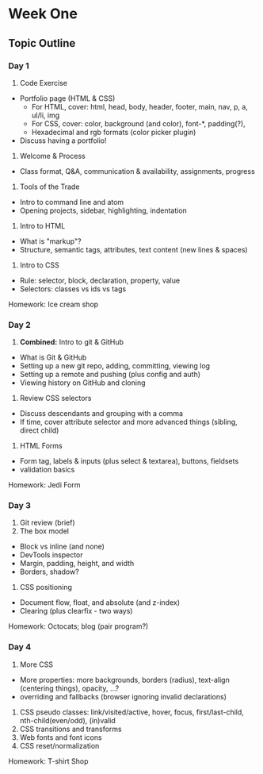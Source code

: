 # Week One

## Topic Outline

### Day 1

1. Code Exercise
  * Portfolio page (HTML & CSS)
    - For HTML, cover: html, head, body, header, footer, main, nav, p, a, ul/li, img
    - For CSS, cover: color, background (and color), font-\*, padding(?),
    - Hexadecimal and rgb formats (color picker plugin)
  * Discuss having a portfolio!
1. Welcome & Process
  * Class format, Q&A, communication & availability, assignments, progress
1. Tools of the Trade
  * Intro to command line and atom
  * Opening projects, sidebar, highlighting, indentation
1. Intro to HTML
  * What is "markup"?
  * Structure, semantic tags, attributes, text content (new lines & spaces)
1. Intro to CSS
  * Rule: selector, block, declaration, property, value
  * Selectors: classes vs ids vs tags

Homework: Ice cream shop

### Day 2

1. **Combined:** Intro to git & GitHub
  * What is Git & GitHub
  * Setting up a new git repo, adding, committing, viewing log
  * Setting up a remote and pushing (plus config and auth)
  * Viewing history on GitHub and cloning
1. Review CSS selectors
  * Discuss descendants and grouping with a comma
  * If time, cover attribute selector and more advanced things (sibling, direct child)
1. HTML Forms
  * Form tag, labels & inputs (plus select & textarea), buttons, fieldsets
  * validation basics

Homework: Jedi Form

### Day 3

1. Git review (brief)
1. The box model
  * Block vs inline (and none)
  * DevTools inspector
  * Margin, padding, height, and width
  * Borders, shadow?
1. CSS positioning
  * Document flow, float, and absolute (and z-index)
  * Clearing (plus clearfix - two ways)

Homework: Octocats; blog (pair program?)

### Day 4

1. More CSS
  * More properties: more backgrounds, borders (radius), text-align (centering things), opacity, ...?
  * overriding and fallbacks (browser ignoring invalid declarations)
1. CSS pseudo classes: link/visited/active, hover, focus, first/last-child, nth-child(even/odd), (in)valid
1. CSS transitions and transforms
1. Web fonts and font icons
1. CSS reset/normalization

Homework: T-shirt Shop
